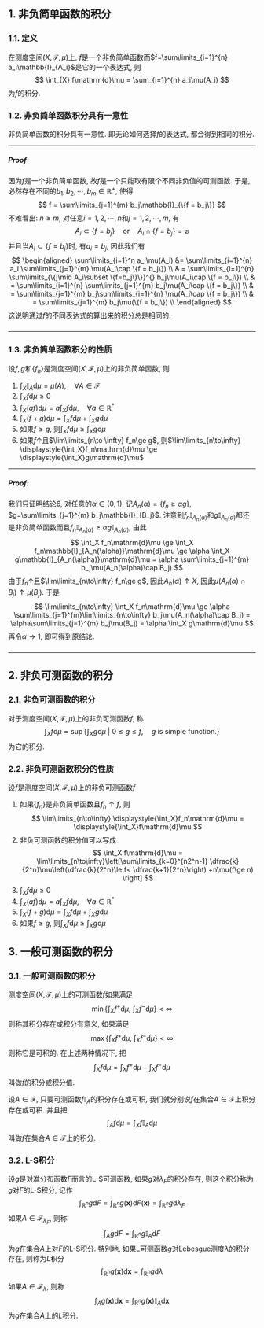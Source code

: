 ## 1. 非负简单函数的积分
### 1.1. 定义
在测度空间$(X, \mathscr{F}, \mu)$上, $f$是一个非负简单函数而$f=\sum\limits_{i=1}^{n} a_i\mathbb{I}_{A_i}$是它的一个表达式, 则
$$
\int_{X} f\mathrm{d}\mu = \sum_{i=1}^{n} a_i\mu(A_i)
$$
为$f$的积分. 

### 1.2. 非负简单函数积分具有一意性
非负简单函数的积分具有一意性. 即无论如何选择$f$的表达式, 都会得到相同的积分.
___
##### Proof
因为$f$是一个非负简单函数, 故$f$是一个只能取有限个不同非负值的可测函数. 于是, 必然存在不同的$b_1, b_2, \cdots, b_m\in \mathbb{R}^+$, 使得
$$
f = \sum\limits_{j=1}^{m} b_j\mathbb{I}_{\{f = b_j\}}
$$
不难看出: $n\ge m$, 对任意$i=1,2,\cdots, n$和$j=1,2,\cdots, m$, 有
$$
A_i\subset \{f = b_j\}\quad  \text{or} \quad A_i\cap \{f = b_j\} = \varnothing
$$
并且当$A_i\subset \{f = b_j\}$时, 有$a_i = b_j$, 因此我们有
$$
\begin{aligned} 
    \sum\limits_{i=1}^n a_i\mu(A_i) &= \sum\limits_{i=1}^{n} a_i \sum\limits_{j=1}^{m} \mu(A_i\cap \{f = b_j\}) \\ 
    & = \sum\limits_{i=1}^{n} \sum\limits_{\{j\mid A_i\subset \{f=b_j\}\}}^{} b_j\mu(A_i\cap \{f = b_j\}) \\ 
    & = \sum\limits_{i=1}^{n} \sum\limits_{j=1}^{m} b_j\mu(A_i\cap \{f = b_j\}) \\
    & = \sum\limits_{j=1}^{m} b_j\sum\limits_{i=1}^{n} \mu(A_i\cap \{f = b_j\}) \\
    & = \sum\limits_{j=1}^{m} b_j\mu(\{f = b_j\}) \\
\end{aligned}
$$
这说明通过$f$的不同表达式的算出来的积分总是相同的. 
#####
___


### 1.3. 非负简单函数积分的性质
设$f, g$和$\{f_n\}$是测度空间$(X, \mathscr{F}, \mu)$上的非负简单函数, 则
1. $\displaystyle{\int_X}\mathbb{I}_A\mathrm{d}\mu = \mu(A), \quad \forall A\in \mathscr{F}$
2. $\displaystyle{\int_X}f\mathrm{d}\mu \ge 0$
3. $\displaystyle{\int_X}(af)\mathrm{d}\mu = a\displaystyle{\int_X}f\mathrm{d}\mu, \quad \forall a\in \mathbb{R}^*$
4. $\displaystyle{\int_X}(f+g)\mathrm{d}\mu = \displaystyle{\int_X}f\mathrm{d}\mu+ \displaystyle{\int_X}g\mathrm{d}\mu$
5. 如果$f\ge g$, 则$\displaystyle{\int_X}f\mathrm{d}\mu \ge \displaystyle{\int_X}g\mathrm{d}\mu$
6. 如果$f \uparrow$且$\lim\limits_{n\to \infty} f_n\ge g$, 则$\lim\limits_{n\to\infty} \displaystyle{\int_X}f_n\mathrm{d}\mu \ge \displaystyle{\int_X}g\mathrm{d}\mu$

___
##### Proof:
我们只证明结论6, 对任意的$\alpha\in (0,1)$, 记$A_n(\alpha) = \{f_n\ge \alpha g\}$, $g=\sum\limits_{j=1}^{m} b_j\mathbb{I}_{B_j}$. 注意到$f_n\mathbb{I}_{A_n(\alpha)}$和$g\mathbb{I}_{A_n(\alpha)}$都还是非负简单函数而且$f_n\mathbb{I}_{A_n(\alpha)} \ge  \alpha g\mathbb{I}_{A_n(\alpha)}$, 由此
$$
\int_X f_n\mathrm{d}\mu \ge \int_X f_n\mathbb{I}_{A_n(\alpha)}\mathrm{d}\mu \ge \alpha \int_X g\mathbb{I}_{A_n(\alpha)}\mathrm{d}\mu = \alpha \sum\limits_{j=1}^{m} b_j\mu(A_n(\alpha)\cap B_j)
$$
由于$f_n\uparrow$且$\lim\limits_{n\to\infty} f_n\ge g$, 因此$A_n(\alpha)\uparrow X$, 因此$\mu(A_n(\alpha)\cap B_j)\uparrow \mu(B_j)$. 于是
$$
\lim\limits_{n\to\infty} \int_X f_n\mathrm{d}\mu \ge \alpha \sum\limits_{j=1}^{m}\lim\limits_{n\to\infty} b_j\mu(A_n(\alpha)\cap B_j) = \alpha\sum\limits_{j=1}^{m} b_j\mu(B_j) = \alpha \int_X g\mathrm{d}\mu
$$
再令$\alpha\to 1$, 即可得到原结论. 
#####
___

## 2. 非负可测函数的积分
### 2.1. 非负可测函数的积分
对于测度空间$(X, \mathscr{F}, \mu)$上的非负可测函数$f$, 称
$$
\int_X f\mathrm{d}\mu = \sup \left\{\int_X g\mathrm{d}\mu\ \Big|\  0\le  g\le f,\quad g\text{ is simple function}.\right\}
$$
为它的积分. 

### 2.2. 非负可测函数积分的性质
设$f$是测度空间$(X, \mathscr{F}, \mu)$上的非负可测函数$f$
1. 如果$\{f_n\}$是非负简单函数且$f_n\uparrow f$, 则
   $$
   \lim\limits_{n\to\infty} \displaystyle{\int_X}f_n\mathrm{d}\mu = \displaystyle{\int_X}f\mathrm{d}\mu
   $$
2. 非负可测函数的积分值可以写成
   $$
   \int_X f\mathrm{d}\mu = \lim\limits_{n\to\infty}\left[\sum\limits_{k=0}^{n2^n-1} \dfrac{k}{2^n}\mu\left(\dfrac{k}{2^n}\le f< \dfrac{k+1}{2^n}\right) +n\mu(f\ge n) \right] 
   $$
3. $\displaystyle{\int_X}f\mathrm{d}\mu \ge 0$
4. $\displaystyle{\int_X}(af)\mathrm{d}\mu = a\displaystyle{\int_X}f\mathrm{d}\mu, \quad \forall a\in \mathbb{R}^*$
5. $\displaystyle{\int_X}(f+g)\mathrm{d}\mu = \displaystyle{\int_X}f\mathrm{d}\mu+ \displaystyle{\int_X}g\mathrm{d}\mu$
6. 如果$f\ge g$, 则$\displaystyle{\int_X}f\mathrm{d}\mu \ge \displaystyle{\int_X}g\mathrm{d}\mu$


## 3. 一般可测函数的积分
### 3.1. 一般可测函数的积分
测度空间$(X, \mathscr{F}, \mu)$上的可测函数$f$如果满足
$$
\min\left\{\int_Xf^+\mathrm{d}\mu,\ \int_Xf^-\mathrm{d}\mu\right\} < \infty
$$
则称其积分存在或积分有意义, 如果满足
$$
\max\left\{\int_Xf^+\mathrm{d}\mu,\ \int_Xf^-\mathrm{d}\mu\right\} < \infty
$$
则称它是可积的. 在上述两种情况下, 把
$$
\int_X f\mathrm{d}\mu = \int_X f^+\mathrm{d}\mu - \int_X f^-\mathrm{d}\mu
$$
叫做$f$的积分或积分值. 

设$A\in \mathscr{F}$, 只要可测函数$f\mathbb{I}_{A}$的积分存在或可积, 我们就分别说$f$在集合$A\in \mathscr{F}$上积分存在或可积. 并且把
$$
\int_{A}f\mathrm{d}\mu = \int_{X} f\mathbb{I}_{A}\mathrm{d}\mu
$$
叫做$f$在集合$A\in \mathscr{F}$上的积分. 

### 3.2. L-S积分
设$g$是对准分布函数$F$而言的L-S可测函数, 如果$g$对$\lambda_F$的积分存在, 则这个积分称为$g$对$F$的L-S积分, 记作
$$
\int_{\mathbb{R}^n} g\mathrm{d}F = \int_{\mathbb{R}^n}g(\boldsymbol{x})\mathrm{d}F(\boldsymbol{x}) = \int_{\mathbb{R}^n}g\mathrm{d}\lambda_F
$$
如果$A\in \mathscr{F}_{\lambda_F}$, 则称
$$
\int_A g\mathrm{d}F = \int_{\mathbb{R}^n} g\mathbb{I}_A \mathrm{d}F
$$
为$g$在集合$A$上对$F$的L-S积分. 特别地, 如果L可测函数$g$对Lebesgue测度$\lambda$的积分存在, 则称为$L$积分
$$
\int_{\mathbb{R}^n} g(\boldsymbol{x})\mathrm{d}\boldsymbol{x} = \int_{\mathbb{R}^n} g\mathrm{d}\lambda
$$
如果$A\in \mathscr{F}_{\lambda}$, 则称
$$
\int_A g(\boldsymbol{x})\mathrm{d}\boldsymbol{x} = \int_{\mathbb{R}^n} g(\boldsymbol{x})\mathbb{I}_A \mathrm{d}\boldsymbol{x}
$$
为$g$在集合$A$上的$L$积分.
